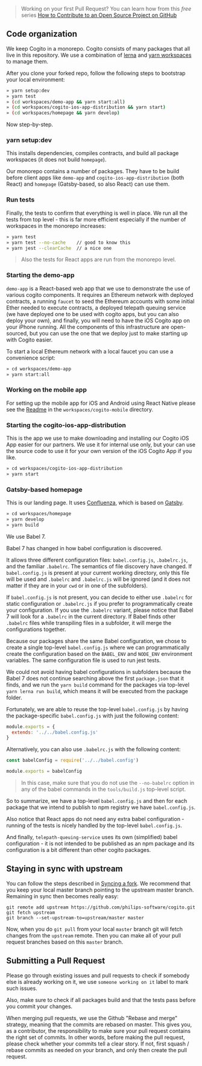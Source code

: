 > Working on your first Pull Request? You can learn how from this *free* series
> [How to Contribute to an Open Source Project on
> GitHub](https://egghead.io/series/how-to-contribute-to-an-open-source-project-on-github)

## Code organization

We keep Cogito in a monorepo. Cogito consists of many packages that all live in
this repository. We use a combination of [lerna](https://lernajs.io) and [yarn
workspaces](https://yarnpkg.com/lang/en/docs/workspaces/) to manage them.

After you clone your forked repo, follow the following steps to bootstrap your
local environment:

```bash
» yarn setup:dev
» yarn test
» (cd workspaces/demo-app && yarn start:all)
» (cd workspaces/cogito-ios-app-distribution && yarn start)
» (cd workspaces/homepage && yarn develop)
```

Now step-by-step.

### yarn setup:dev

This installs dependencies, compiles contracts, and build all package workspaces (it does not build `homepage`).

Our monorepo contains a number of packages. They have to be build before client
apps like `demo-app` and `cogito-ios-app-distribution` (both React) and
`homepage` (Gatsby-based, so also React) can use them.

### Run tests

Finally, the tests to confirm that everything is well in place. We run all the
tests from top level - this is far more efficient especially if the number of
workspaces in the monorepo increases:

```bash
» yarn test
» yarn test --no-cache    // good to know this
» yarn jest --clearCache  // a nice one
```

> Also the tests for React apps are run from the monorepo level.

### Starting the demo-app

`demo-app` is a React-based web app that we use to demonstrate the use of
various cogito components. It requires an Ethereum network with deployed
contracts, a running `faucet` to seed the Ethereum accounts with some initial
Ether needed to execute contracts, a deployed telepath queuing service (we have
deployed one to be used with cogito apps, but you can also deploy your own), and
finally, you will need to have the iOS Cogito app on your iPhone running. All
the components of this infrastructure are open-sourced, but you can use the one
that we deploy just to make starting up with Cogito easier.

To start a local Ethereum network with a local faucet you can use a convenience
script:

```bash
» cd workspaces/demo-app
» yarn start:all
```

### Working on the mobile app

For setting up the mobile app for iOS and Android using React Native please see
the [Readme](workspaces/cogito-mobile/Readme.md) in the `workspaces/cogito-mobile`
directory.

### Starting the cogito-ios-app-distribution

This is the app we use to make downloading and installing our Cogito iOS App
easier for our partners. We use it for internal use only, but your can use the
source code to use it for your own version of the iOS Cogito App if you like.

```bash
» cd workspaces/cogito-ios-app-distribution
» yarn start
```

### Gatsby-based homepage

This is our landing page. It uses [Confluenza](https://confluenza.now.sh), which is based on [Gatsby](https://www.gatsbyjs.org/).

```bash
» cd workspaces/homepage
» yarn develop
» yarn build
```

We use Babel 7.

Babel 7 has changed in how babel configuration is discovered.

It allows three different configuration files: `babel.config.js`,
`.babelrc.js`, and the familiar `.babelrc`. The semantics of file
discovery have changed. If `babel.config.js` is present at your
current working directory, only this file will be used and `.babelrc`
and `.babelrc.js` will be ignored (and it does not matter if they are
in your `cwd` or in one of the subfolders).

If `babel.config.js` is not present, you can decide to either use
`.babelrc` for static configuration or `.babelrc.js` if you prefer to
programmatically create your configuration. If you use the `.babelrc` variant, please notice that Babel 7 will look for a `.babelrc` in the current directory. If Babel finds
other `.babelrc` files while transpiling files in a subfolder, it will merge the configurations together.

Because our packages share the same Babel configuration, we chose
to create a single top-level `babel.config.js` where we can
programmatically create the configuration based on the `BABEL_ENV` and
`NODE_ENV` environment variables. The same configuration file is used
to run jest tests.

We could not avoid having babel configurations in subfolders because
the Babel 7 does not continue searching above the first `package.json` that it finds, and we run the `yarn build` command for the packages via top-level `yarn lerna run build`, which means it will be executed from the package folder.

Fortunately, we are able to reuse the top-level
`babel.config.js` by having the package-specific `babel.config.js`
with just the following content:

```javascript
module.exports = {
  extends: '../../babel.config.js'
}
```

Alternatively, you can also use `.babelrc.js` with the following content:

```javascript
const babelConfig = require('../../babel.config')

module.exports = babelConfig
```

> In this case, make sure that you do not use the `--no-babelrc`
option in any of the babel commands in the `tools/build.js` top-level
script.


So to summarize, we have a top-level `babel.config.js` and then for each package that we intend to publish to npm registry we have `babel.config.js`.

Also notice that React apps do not need any extra babel configuration - running of the tests is nicely handled by the top-level `babel.config.js`.

And finally, `telepath-queuing-service` uses its own (simplified) babel configuration -
it is not intended to be published as an npm package and its configuration is a
bit different than other cogito packages.

## Staying in sync with upstream

You can follow the steps described in [Syncing a
fork](https://help.github.com/articles/syncing-a-fork/). We recommend that you
keep your local master branch pointing to the upstream master branch. Remaining
in sync then becomes really easy:

```
git remote add upstream https://github.com/philips-software/cogito.git
git fetch upstream
git branch --set-upstream-to=upstream/master master
```

Now, when you do `git pull` from your local `master` branch git will fetch
changes from the `upstream` remote. Then you can make all of your pull request
branches based on this `master` branch.

## Submitting a Pull Request

Please go through existing issues and pull requests to check if somebody else is
already working on it, we use `someone working on it` label to mark such issues.

Also, make sure to check if all packages build and that the tests pass before
you commit your changes.

When merging pull requests, we use the Github "Rebase and merge" strategy, meaning
that the commits are rebased on master. This gives you, as a contributor, the
responsibility to make sure your pull request contains the right set of commits.
In other words, before making the pull request, please check whether your
commits tell a clear story. If not, first squash / rebase commits as needed
on your branch, and only then create the pull request.
